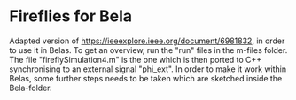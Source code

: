 # Fireflies for Bela 
Adapted version of https://ieeexplore.ieee.org/document/6981832, in order to use it in Belas. 
To get an overview, run the "run" files in the m-files folder. The file "fireflySimulation4.m" is the one which is then ported to C++ synchronising to an external signal "phi_ext".
In order to make it work within Belas, some further steps needs to be taken which are sketched inside the Bela-folder.
